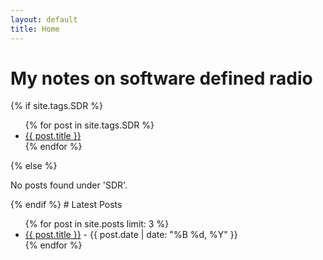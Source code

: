 ```yaml
---
layout: default
title: Home
---
```

# My notes on software defined radio

{% if site.tags.SDR %}
  <ul>
    {% for post in site.tags.SDR %}
      <li><a href="{{ post.url }}">{{ post.title }}</a></li>
    {% endfor %}
  </ul>
{% else %}
  <p>No posts found under 'SDR'.</p>
{% endif %}
# Latest Posts
<ul>
  {% for post in site.posts limit: 3 %}
    <li>
      <a href="{{ post.url }}">{{ post.title }}</a> - {{ post.date | date: "%B %d, %Y" }}
    </li>
  {% endfor %}
</ul>


